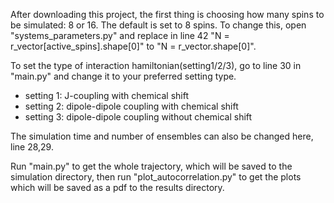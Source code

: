 
After downloading this project, the first thing is choosing how many spins to be simulated: 8 or 16.
The default is set to 8 spins. To change this, open "systems_parameters.py" and replace in line 42 "N = r_vector[active_spins].shape[0]" to "N = r_vector.shape[0]".

To set the type of interaction hamiltonian(setting1/2/3), go to line 30 in "main.py" and change it to your preferred setting type.

- setting 1: J-coupling with chemical shift
- setting 2: dipole-dipole coupling with chemical shift
- setting 3: dipole-dipole coupling without chemical shift

The simulation time and number of ensembles can also be changed here, line 28,29.

Run "main.py" to get the whole trajectory, which will be saved to the simulation directory, then run "plot_autocorrelation.py" to get the plots which will be saved as a pdf to the results directory.
